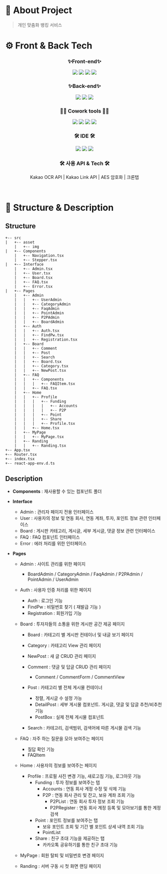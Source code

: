 # 🚀 About Project
> 개인 맞춤화 뱅킹 서비스

# ⚙ Front & Back Tech

<div align="center">

  <h3>✨Front-end✨</h3>

  <img src="https://img.shields.io/badge/React-61DAFB?style=flat-round&logo=react&logoColor=black"> 
<img src="https://img.shields.io/badge/ReactRouter-CA4245?style=flat-round&logo=ReactRouter&logoColor=black"> 
  <img src="https://img.shields.io/badge/Typescript-EF2D5E?style=flat-round&logo=TYPESCRIPT&logoColor=white">

  <img src="https://img.shields.io/badge/MaterialUI-0081CB?style=flat-round&logo=Material-UI&logoColor=white">


  <h3>✨Back-end✨</h3>
  <img src="https://img.shields.io/badge/Django-092E20?style=flat-round&logo=Django&logoColor=white"> 
  <img src="https://img.shields.io/badge/MySQL-2C5BB4?style=flat-round&logo=MySQL&logoColor=white">
  <img src="https://img.shields.io/badge/Insomnia-5849BE?style=flat-round&logo=Insomnia&logoColor=white">

  <h3>🤝🏻 Cowork tools 🤝🏻</h3>
    <img src="https://img.shields.io/badge/Git-F05032?style=flat-round&logo=Material-UI&logoColor=white">
  <img src="https://img.shields.io/badge/Slack-4A154B?style=flat-round&logo=Slack&logoColor=white">
    <img src="https://img.shields.io/badge/Swagger-Doc-4285F4?style=flat-round&logo=Swagger&logoColor=85EA2D">
  <img src="https://img.shields.io/badge/GoogleDocs-Doc-4285F4?style=flat-round&logo=Google&logoColor=4285F4">
  
  <h3>🛠 IDE 🛠</h3>
    <img src="https://img.shields.io/badge/VSCode-007ACC?style=flat-round&logo=VisualStudioCode&logoColor=white">
  <img src="https://img.shields.io/badge/PyCharm-000000?style=flat-round&logo=PyCharm&logoColor=white">
  <img src="https://img.shields.io/badge/NCP-Cloud-green?style=flat-round&logo=Naver&logoColor=white">

  <h3>🛠 사용 API & Tech 🛠</h3>
  
  <p>Kakao OCR API | Kakao Link API | AES 암호화 | 크론탭 </p>

</div>

<br />

# 🌳 Structure & Description

## Structure
```
+-- src
| 	+-- asset
	|	+-- img
|	+-- Components
	|	+-- Navigation.tsx
	|	+-- Stepper.tsx
|	+-- Interface
	|	+-- Admin.tsx
	|	+-- User.tsx
	|	+-- Board.tsx
	|	+-- FAQ.tsx
	|	+-- Error.tsx
|	+-- Pages
	|	+-- Admin
	|	|   +-- UserAdmin
	|	|   +-- CategoryAdmin
	|	|   +-- FaqAdmin
	|	|   +-- PointAdmin
	|	|   +-- P2PAdmin
	|	|   +-- BoardAdmin
	|	+-- Auth
	|	|   +-- Auth.tsx
	|	|   +-- FindPw.tsx
	|	|   +-- Registration.tsx
	|	+-- Board
	|	|   +-- Comment
	|	|   +-- Post
	|	|   +-- Search
	|	|   +-- Board.tsx
	|	|   +-- Category.tsx
	|	|   +-- NewPost.tsx
	|	+-- FAQ
	|	|   +-- Components
	|	|   |   +-- FAQItem.tsx
	|	|   +-- FAQ.tsx
	|	+-- Home
	|	|   +-- Profile
	|	|   |   +-- Funding
	|	|   |   |   +-- Accounts
	|	|   |   |   +-- P2P
	|	|   |   +-- Point
	|	|   |   +-- Share
	|	|   |   +-- Profile.tsx
	|	|   +-- Home.tsx
	|	+-- MyPage
	|	|   +-- MyPage.tsx
	|	+-- Randing
	|	|   +-- Randing.tsx
+-- App.tsx
+-- Router.tsx
+-- index.tsx
+-- react-app-env.d.ts
```

## Description

- **Components** : 재사용할 수 있는 컴포넌트 폴더

- **Interface**

  - Admin : 관리자 페이지 전용 인터페이스
  - User : 사용자의 정보 및 연동 회사, 연동 계좌, 투자, 포인트 정보 관련 인터페이스
  - Board : 게시판 카테고리, 게시글, 세부 게시글, 댓글 정보 관련 인터페이스
  - FAQ : FAQ 컴포넌트 인터페이스
  - Error : 에러 처리를 위한 인터페이스

- **Pages**

  - Admin : 사이트 관리를 위한 페이지

    - BoardAdmin / CategoryAdmin / FaqAdmin / P2PAdmin / PointAdmin / UserAdmin

  - Auth : 사용자 인증 처리를 위한 페이지

    - Auth : 로그인 기능
    - FindPw : 비밀번호 찾기 ( 재발급 기능 )
    - Registration : 회원가입 기능

  - Board : 투자자들의 소통을 위한 게시판 공간 제공 페이지

    - Board : 카테고리 별 게시판 컨테이너 및 내글 보기 페이지
    - Category : 카테고리 View 관리 페이지
    - NewPost : 새 글 CRUD 관리 페이지
    - Comment : 댓글 및 답글 CRUD 관리 페이지
      - Comment / CommentForm / CommentView

    - Post : 카테고리 별 전체 게시물 컨테이너
      - 정렬, 게시글 수 설정 가능
      - DetailPost : 세부 게시물 컴포넌트. 게시글, 댓글 및 답글 추천/비추천 기능
      - PostBox : 실제 전체 게시물 컴포넌트
    - Search : 카테고리, 검색범위, 검색어에 따른 게시물 검색 기능

  - FAQ : 자주 하는 질문을 모아 보여주는 페이지

    - 질답 확인 기능
    - FAQItem

  - Home : 사용자의 정보를 보여주는 페이지

    - Profile : 프로필 사진 변경 기능, 새로고침 기능, 로그아웃 기능
      - Funding : 투자 정보를 보여주는 탭
        - Accounts : 연동 회사 계정 수정 및 삭제 기능
        - P2P : 연동 회사 관리 및 잔고, 보유 계좌 조회 기능 
          - P2PList : 연동 회사 투자 정보 조회 기능
          - P2PRegister : 연동 회사 계정 등록 및 모아보기를 통한 계정 검색
      - Point : 포인트 정보를 보여주는 탭
        - 보유 포인트 조회 및 기간 별 포인트 상세 내역 조회 기능
        - PointList
      - Share : 친구 초대 기능을 제공하는 탭
        - 카카오톡 공유하기를 통한 친구 초대 기능

  - MyPage : 회원 탈퇴 및 비밀번호 변경 페이지

  - Randing : 서버 구동 시 첫 화면 랜딩 페이지
